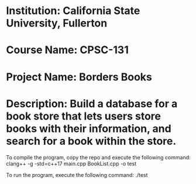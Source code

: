 # Institution: California State University, Fullerton
# Course Name: CPSC-131
# Project Name: Borders Books
# Description: Build a database for a book store that lets users store books with their information, and search for a book within the store.

To compile the program, copy the repo and execute the following command:
clang++ -g -std=c++17 main.cpp BookList.cpp -o test

To run the program, execute the following command:
./test

